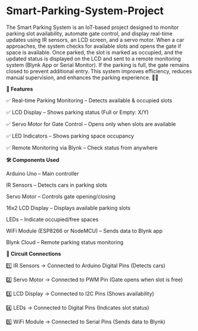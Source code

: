 # Smart-Parking-System-Project

The Smart Parking System is an IoT-based project designed to monitor parking slot availability, automate gate control, and display real-time updates using IR sensors, an LCD screen, and a servo motor. When a car approaches, the system checks for available slots and opens the gate if space is available. Once parked, the slot is marked as occupied, and the updated status is displayed on the LCD and sent to a remote monitoring system (Blynk App or Serial Monitor). If the parking is full, the gate remains closed to prevent additional entry. This system improves efficiency, reduces manual supervision, and enhances the parking experience. 🚗✨

**📌 Features**

✅ Real-time Parking Monitoring – Detects available & occupied slots

✅ LCD Display – Shows parking status (Full or Empty: X/Y)

✅ Servo Motor for Gate Control – Opens only when slots are available

✅ LED Indicators – Shows parking space occupancy

✅ Remote Monitoring via Blynk – Check status from anywhere

**🛠 Components Used**

Arduino Uno – Main controller

IR Sensors – Detects cars in parking slots

Servo Motor – Controls gate opening/closing

16x2 LCD Display – Displays available parking slots

LEDs – Indicate occupied/free spaces

WiFi Module (ESP8266 or NodeMCU) – Sends data to Blynk app

Blynk Cloud – Remote parking status monitoring

**🔧 Circuit Connections**

1️⃣ IR Sensors → Connected to Arduino Digital Pins (Detects cars)

2️⃣ Servo Motor → Connected to PWM Pin (Gate opens when slot is free)

3️⃣ LCD Display → Connected to I2C Pins (Shows availability)

4️⃣ LEDs → Connected to Digital Pins (Indicates slot status)

5️⃣ WiFi Module → Connected to Serial Pins (Sends data to Blynk)


